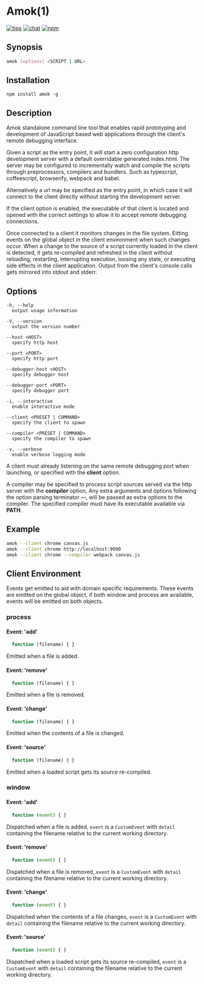 # Amok(1)
[![tips](https://img.shields.io/gratipay/caspervonb.svg?style=flat-square)](https://gratipay.com/caspervonb/)
[![chat](https://img.shields.io/badge/gitter-join%20chat-green.svg?style=flat-square)](https://gitter.im/caspervonb/amok)
[![npm](https://img.shields.io/npm/v/amok.svg?style=flat-square)](https://www.npmjs.org/package/amok)

## Synopsis
```sh
amok [options] <SCRIPT | URL>
```

## Installation
```
npm install amok -g
```

## Description
Amok standalone command line tool that enables rapid prototyping and
development of JavaScript based web applications through the client's
remote debugging interface.

Given a script as the entry point, it will start a zero configuration
http development server with a default overridable generated index.html.
The server may be configured to incrementally watch and compile the scripts
through preprocessors, compilers and bundlers. Such as typescript,
coffeescript, browserify, webpack and babel.

Alternatively a url may be specified as the entry point, in which case
it will connect to the client directly without starting the development
server.

If the client option is enabled, the executable of that client is
located and opened with the correct settings to allow it to accept
remote debugging connections.

Once connected to a client it monitors changes in the file system.
Eitting events on the global object in the client environment when such
changes occur. When a change to the source of a script currently loaded
in the client is detected, it gets re-compiled and refreshed in the
client without reloading, restarting, interrupting execution, loosing
any state, or executing side effects in the client application. Output
from the client's console calls gets mirrored into stdout and stderr.


## Options
```
-h, --help
  output usage information

-V, --version
  output the version number

--host <HOST>
  specify http host

--port <PORT>
  specify http port

--debugger-host <HOST>
  specify debugger host

--debugger-port <PORT>
  specify debugger port

-i, --interactive
  enable interactive mode

--client <PRESET | COMMAND>
  specify the client to spawn

--compiler <PRESET | COMMAND>
  specify the compiler to spawn

-v, --verbose
  enable verbose logging mode
```

A client must already listening on the same remote debugging port when
launching, or specified with the **client** option.

A compiler may be specified to process script sources served via the
http server with the **compiler** option, Any extra arguments and
options following the option parsing terminator **--**, will be passed
as extra options to the compiler. The specified compiler must have its
executable available via **PATH**.


## Example
```sh
amok --client chrome canvas.js
amok --client chrome http://localhost:9090
amok --client chrome --compiler webpack canvas.js
```

## Client Environment
Events get emitted to aid with domain specific requirements.
These events are emitted on the global object,
if both window and process are available, events will be emitted on both objects.

### process
#### Event: 'add'
```js
  function (filename) { }
```

Emitted when a file is added.

#### Event: 'remove'
```js
  function (filename) { }
```
Emitted when a file is removed.

#### Event: 'change'
```js
  function (filename) { }
```

Emitted when the contents of a file is changed.

#### Event: 'source'
```js
  function (filename) { }
```

Emitted when a loaded script gets its source re-compiled.

### window
#### Event: 'add'
```js
  function (event) { }
```

Dispatched when a file is added, `event` is a `CustomEvent` with
`detail` containing the filename relative to the current working directory.

#### Event: 'remove'
```js
  function (event) { }
```

Dispatched when a file is removed, `event` is a `CustomEvent` with
`detail` containing the filename relative to the current working directory.

#### Event: 'change'
```js
  function (event) { }
```

Dispatched when the contents of a file changes, `event` is a `CustomEvent` with
`detail` containing the filename relative to the current working directory.

#### Event: 'source'
```js
  function (event) { }
```

Dispatched when a loaded script gets its source re-compiled, `event` is a `CustomEvent` with
`detail` containing the filename relative to the current working directory.
